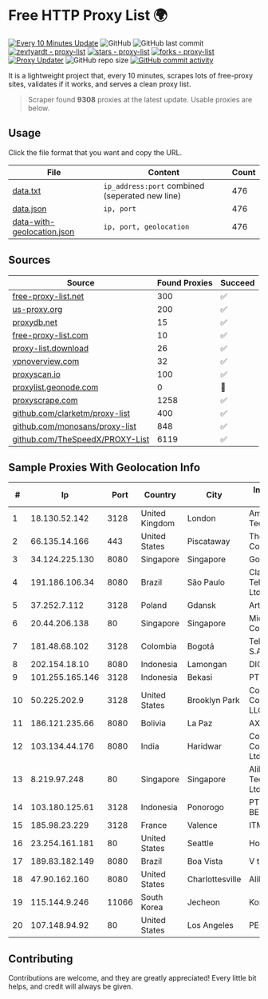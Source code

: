 
# Free HTTP Proxy List 🌍

[![Every 10 Minutes Update](https://github.com/mertguvencli/http-proxy-list/actions/workflows/main.yml/badge.svg?branch=main)](https://github.com/mertguvencli/http-proxy-list/actions/workflows/main.yml)
![GitHub](https://img.shields.io/github/license/mertguvencli/http-proxy-list)
![GitHub last commit](https://img.shields.io/github/last-commit/mertguvencli/http-proxy-list)
[![zevtyardt - proxy-list](https://img.shields.io/static/v1?label=zevtyardt&message=proxy-list&color=blue&logo=github)](https://github.com/zevtyardt/proxy-list "Go to GitHub repo")
[![stars - proxy-list](https://img.shields.io/github/stars/zevtyardt/proxy-list?style=social)](https://github.com/zevtyardt/proxy-list)
[![forks - proxy-list](https://img.shields.io/github/forks/zevtyardt/proxy-list?style=social)](https://github.com/zevtyardt/proxy-list)
[![Proxy Updater](https://github.com/zevtyardt/proxy-list/workflows/Proxy%20Updater/badge.svg)](https://github.com/zevtyardt/proxy-list/actions?query=workflow:"Proxy+Updater")
![GitHub repo size](https://img.shields.io/github/repo-size/zevtyardt/proxy-list)
[![GitHub commit activity](https://img.shields.io/github/commit-activity/m/zevtyardt/proxy-list?logo=commits)](https://github.com/zevtyardt/proxy-list/commits/main)

It is a lightweight project that, every 10 minutes, scrapes lots of free-proxy sites, validates if it works, and serves a clean proxy list.

> Scraper found **9308** proxies at the latest update. Usable proxies are below.

## Usage

Click the file format that you want and copy the URL.

|File|Content|Count|
|----|-------|-----|
|[data.txt](https://raw.githubusercontent.com/mertguvencli/http-proxy-list/main/proxy-list/data.txt)|`ip_address:port` combined (seperated new line)|476|
|[data.json](https://raw.githubusercontent.com/mertguvencli/http-proxy-list/main/proxy-list/data.json)|`ip, port`|476|
|[data-with-geolocation.json](https://raw.githubusercontent.com/mertguvencli/http-proxy-list/main/proxy-list/data-with-geolocation.json)|`ip, port, geolocation`|476|

## Sources

|Source|Found Proxies|Succeed|
|------|-------------|-------|
|[free-proxy-list.net](https://free-proxy-list.net)|300|✅|
|[us-proxy.org](https://www.us-proxy.org)|200|✅|
|[proxydb.net](http://proxydb.net)|15|✅|
|[free-proxy-list.com](https://free-proxy-list.com/?page=&port=&type%5B%5D=http&type%5B%5D=https&up_time=0&search=Search)|10|✅|
|[proxy-list.download](https://www.proxy-list.download/HTTP)|26|✅|
|[vpnoverview.com](https://vpnoverview.com/privacy/anonymous-browsing/free-proxy-servers)|32|✅|
|[proxyscan.io](https://www.proxyscan.io)|100|✅|
|[proxylist.geonode.com](https://proxylist.geonode.com/api/proxy-list?limit=300&page=1&sort_by=lastChecked&sort_type=desc&protocols=http,https)|0|🚫|
|[proxyscrape.com](https://api.proxyscrape.com/v2/?request=displayproxies&protocol=http&timeout=10000&country=all&ssl=all&anonymity=all)|1258|✅|
|[github.com/clarketm/proxy-list](https://raw.githubusercontent.com/clarketm/proxy-list/master/proxy-list-raw.txt)|400|✅|
|[github.com/monosans/proxy-list](https://raw.githubusercontent.com/monosans/proxy-list/main/proxies/http.txt)|848|✅|
|[github.com/TheSpeedX/PROXY-List](https://raw.githubusercontent.com/TheSpeedX/PROXY-List/master/http.txt)|6119|✅|


## Sample Proxies With Geolocation Info

|#|Ip|Port|Country|City|Internet Service Provider|
|-|--|----|-------|----|-------------------------|
|1|18.130.52.142|3128|United Kingdom|London|Amazon Technologies Inc.|
|2|66.135.14.166|443|United States|Piscataway|The Constant Company, LLC|
|3|34.124.225.130|8080|Singapore|Singapore|Google LLC|
|4|191.186.106.34|8080|Brazil|São Paulo|Claro NXT Telecomunicacoes Ltda|
|5|37.252.7.112|3128|Poland|Gdansk|Artnet Sp. z o.o.|
|6|20.44.206.138|80|Singapore|Singapore|Microsoft Corporation|
|7|181.48.68.102|3128|Colombia|Bogotá|Telmex Colombia S.A.|
|8|202.154.18.10|8080|Indonesia|Lamongan|DIGITNET|
|9|101.255.165.146|3128|Indonesia|Bekasi|PT Remala Abadi|
|10|50.225.202.9|3128|United States|Brooklyn Park|Comcast Cable Communications, LLC|
|11|186.121.235.66|8080|Bolivia|La Paz|AXS Bolivia S. A.|
|12|103.134.44.176|8080|India|Haridwar|Countrylink Communiction Pvt Ltd|
|13|8.219.97.248|80|Singapore|Singapore|Alibaba (US) Technology Co., Ltd.|
|14|103.180.125.61|3128|Indonesia|Ponorogo|PT TOKO MIRING BERJAYA|
|15|185.98.23.229|3128|France|Valence|ITMETRIX|
|16|23.254.161.181|80|United States|Seattle|Hostwinds LLC.|
|17|189.83.182.149|8080|Brazil|Boa Vista|V tal|
|18|47.90.162.160|8080|United States|Charlottesville|Alibaba.com LLC|
|19|115.144.9.246|11066|South Korea|Jecheon|Korea Telecom|
|20|107.148.94.92|80|United States|Los Angeles|PEG TECH INC|



## Contributing

Contributions are welcome, and they are greatly appreciated! Every
little bit helps, and credit will always be given.

